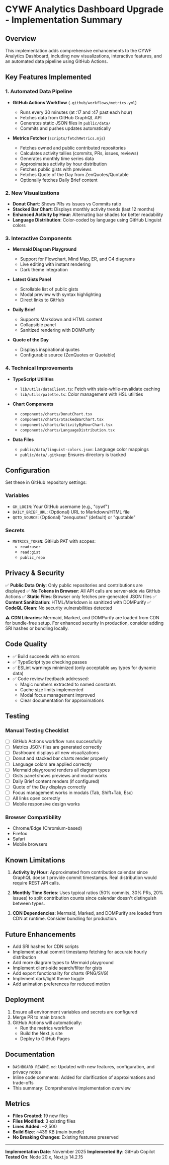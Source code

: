 # CYWF Analytics Dashboard Upgrade - Implementation Summary

## Overview

This implementation adds comprehensive enhancements to the CYWF Analytics Dashboard, including new visualizations, interactive features, and an automated data pipeline using GitHub Actions.

## Key Features Implemented

### 1. Automated Data Pipeline
- **GitHub Actions Workflow** (`.github/workflows/metrics.yml`)
  - Runs every 30 minutes (at :17 and :47 past each hour)
  - Fetches data from GitHub GraphQL API
  - Generates static JSON files in `public/data/`
  - Commits and pushes updates automatically

- **Metrics Fetcher** (`scripts/fetchMetrics.mjs`)
  - Fetches owned and public contributed repositories
  - Calculates activity tallies (commits, PRs, issues, reviews)
  - Generates monthly time series data
  - Approximates activity by hour distribution
  - Fetches public gists with previews
  - Fetches Quote of the Day from ZenQuotes/Quotable
  - Optionally fetches Daily Brief content

### 2. New Visualizations
- **Donut Chart**: Shows PRs vs Issues vs Commits ratio
- **Stacked Bar Chart**: Displays monthly activity trends (last 12 months)
- **Enhanced Activity by Hour**: Alternating bar shades for better readability
- **Language Distribution**: Color-coded by language using GitHub Linguist colors

### 3. Interactive Components
- **Mermaid Diagram Playground**
  - Support for Flowchart, Mind Map, ER, and C4 diagrams
  - Live editing with instant rendering
  - Dark theme integration

- **Latest Gists Panel**
  - Scrollable list of public gists
  - Modal preview with syntax highlighting
  - Direct links to GitHub

- **Daily Brief**
  - Supports Markdown and HTML content
  - Collapsible panel
  - Sanitized rendering with DOMPurify

- **Quote of the Day**
  - Displays inspirational quotes
  - Configurable source (ZenQuotes or Quotable)

### 4. Technical Improvements
- **TypeScript Utilities**
  - `lib/utils/dataClient.ts`: Fetch with stale-while-revalidate caching
  - `lib/utils/palette.ts`: Color management with HSL utilities

- **Chart Components**
  - `components/charts/DonutChart.tsx`
  - `components/charts/StackedBarChart.tsx`
  - `components/charts/ActivityByHourChart.tsx`
  - `components/charts/LanguageDistribution.tsx`

- **Data Files**
  - `public/data/linguist-colors.json`: Language color mappings
  - `public/data/.gitkeep`: Ensures directory is tracked

## Configuration

Set these in GitHub repository settings:

### Variables
- `GH_LOGIN`: Your GitHub username (e.g., "cywf")
- `DAILY_BRIEF_URL`: (Optional) URL to Markdown/HTML file
- `QOTD_SOURCE`: (Optional) "zenquotes" (default) or "quotable"

### Secrets
- `METRICS_TOKEN`: GitHub PAT with scopes:
  - `read:user`
  - `read:gist`
  - `public_repo`

## Privacy & Security

✅ **Public Data Only**: Only public repositories and contributions are displayed
✅ **No Tokens in Browser**: All API calls are server-side via GitHub Actions
✅ **Static Files**: Browser only fetches pre-generated JSON files
✅ **Content Sanitization**: HTML/Markdown is sanitized with DOMPurify
✅ **CodeQL Clean**: No security vulnerabilities detected

⚠️ **CDN Libraries**: Mermaid, Marked, and DOMPurify are loaded from CDN for bundle-free setup. For enhanced security in production, consider adding SRI hashes or bundling locally.

## Code Quality

- ✅ Build succeeds with no errors
- ✅ TypeScript type checking passes
- ✅ ESLint warnings minimized (only acceptable `any` types for dynamic data)
- ✅ Code review feedback addressed:
  - Magic numbers extracted to named constants
  - Cache size limits implemented
  - Modal focus management improved
  - Clear documentation for approximations

## Testing

### Manual Testing Checklist
- [ ] GitHub Actions workflow runs successfully
- [ ] Metrics JSON files are generated correctly
- [ ] Dashboard displays all new visualizations
- [ ] Donut and stacked bar charts render properly
- [ ] Language colors are applied correctly
- [ ] Mermaid playground renders all diagram types
- [ ] Gists panel shows previews and modal works
- [ ] Daily Brief content renders (if configured)
- [ ] Quote of the Day displays correctly
- [ ] Focus management works in modals (Tab, Shift+Tab, Esc)
- [ ] All links open correctly
- [ ] Mobile responsive design works

### Browser Compatibility
- Chrome/Edge (Chromium-based)
- Firefox
- Safari
- Mobile browsers

## Known Limitations

1. **Activity by Hour**: Approximated from contribution calendar since GraphQL doesn't provide commit timestamps. Real distribution would require REST API calls.

2. **Monthly Time Series**: Uses typical ratios (50% commits, 30% PRs, 20% issues) to split contribution counts since calendar doesn't distinguish between types.

3. **CDN Dependencies**: Mermaid, Marked, and DOMPurify are loaded from CDN at runtime. Consider bundling for production.

## Future Enhancements

- Add SRI hashes for CDN scripts
- Implement actual commit timestamp fetching for accurate hourly distribution
- Add more diagram types to Mermaid playground
- Implement client-side search/filter for gists
- Add export functionality for charts (PNG/SVG)
- Implement dark/light theme toggle
- Add animation preferences for reduced motion

## Deployment

1. Ensure all environment variables and secrets are configured
2. Merge PR to main branch
3. GitHub Actions will automatically:
   - Run the metrics workflow
   - Build the Next.js site
   - Deploy to GitHub Pages

## Documentation

- `DASHBOARD_README.md`: Updated with new features, configuration, and privacy notes
- Inline code comments: Added for clarification of approximations and trade-offs
- This summary: Comprehensive implementation overview

## Metrics

- **Files Created**: 19 new files
- **Files Modified**: 3 existing files
- **Lines Added**: ~2,500
- **Build Size**: ~439 KB (main bundle)
- **No Breaking Changes**: Existing features preserved

---

**Implementation Date**: November 2025
**Implemented By**: GitHub Copilot
**Tested On**: Node 20.x, Next.js 14.2.15
